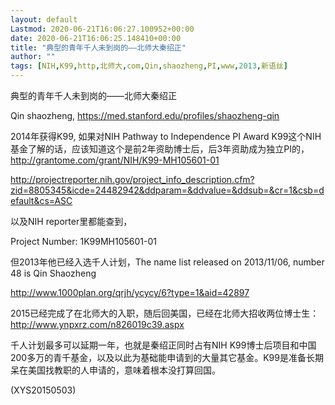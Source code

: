 ```yaml
---
layout: default
Lastmod: 2020-06-21T16:06:27.100952+00:00
date: 2020-06-21T16:06:25.148410+00:00
title: "典型的青年千人未到岗的——北师大秦绍正"
author: ""
tags: [NIH,K99,http,北师大,com,Qin,shaozheng,PI,www,2013,新语丝]
---
```


典型的青年千人未到岗的——北师大秦绍正

Qin shaozheng, https://med.stanford.edu/profiles/shaozheng-qin

2014年获得K99, 如果对NIH Pathway to Independence PI Award K99这个NIH基金了解的话，应该知道这个是前2年资助博士后，后3年资助成为独立PI的，http://grantome.com/grant/NIH/K99-MH105601-01

http://projectreporter.nih.gov/project_info_description.cfm?zid=8805345&icde=24482942&ddparam=&ddvalue=&ddsub=&cr=1&csb=default&cs=ASC

以及NIH reporter里都能查到，

Project Number:	1K99MH105601-01

但2013年他已经入选千人计划，The name list released on 2013/11/06, number 48 is Qin Shaozheng

http://www.1000plan.org/qrjh/ycycy/6?type=1&aid=42897

2015已经完成了在北师大的入职，随后回美国，已经在北师大招收两位博士生： http://www.ynpxrz.com/n826019c39.aspx

千人计划最多可以延期一年，也就是秦绍正同时占有NIH K99博士后项目和中国200多万的青千基金，以及以此为基础能申请到的大量其它基金。K99是准备长期呆在美国找教职的人申请的，意味着根本没打算回国。

(XYS20150503)

